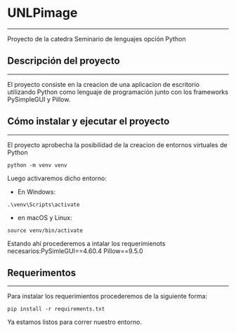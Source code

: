 # UNLPimage
-----------------
Proyecto de la catedra Seminario de lenguajes opción Python
## Descripción del proyecto
-----------------------------
El proyecto consiste en la creacion de una aplicacion de escritorio utilizando Python como lenguaje de programación junto con los frameworks PySimpleGUI y Pillow.

## Cómo instalar y ejecutar el proyecto
-------------
El proyecto aprobecha la posibilidad de la creacion de entornos virtuales de Python
```
python -m venv venv
```
Luego activaremos dicho entorno:
* En Windows:
```
.\venv\Scripts\activate
```
* en macOS y Linux:
```
source venv/bin/activate
```
Estando ahí procederemos a intalar los requerimienots necesarios:PySimleGUI==4.60.4 Pillow==9.5.0

## Requerimentos
-----------------------
Para instalar los requerimientos procederemos de la siguiente forma:
```
pip install -r requirements.txt
```
Ya estamos listos para correr nuestro entorno.

